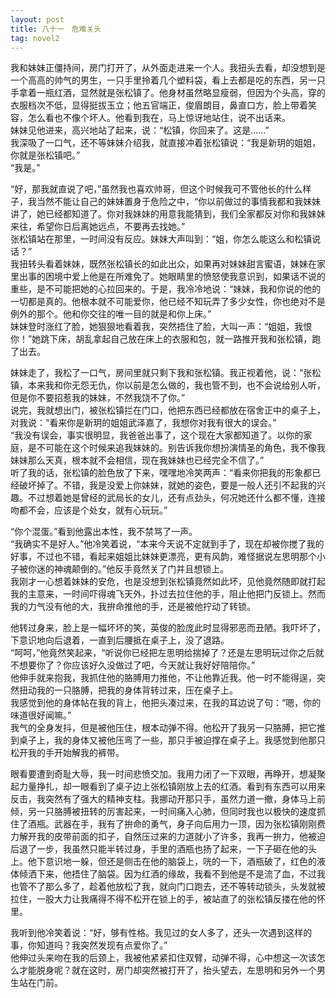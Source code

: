 ```yaml
---
layout: post
title: 八十一　危难关头
tag: novel2
---
```


我和妹妹正僵持间，房门打开了，从外面走进来一个人。我扭头去看，却没想到是一个高高的帅气的男生，一只手里拎着几个塑料袋，看上去都是吃的东西，另一只手拿着一瓶红酒，显然就是张松镇了。他身材虽然略显瘦弱，但因为个头高，穿的衣服档次不低，显得挺拔玉立；他五官端正，俊眉朗目，鼻直口方，脸上带着笑容，怎么看也不像个坏人。他看到我在，马上惊讶地站住，说不出话来。<br />
妹妹见他进来，高兴地站了起来，说：“松镇，你回来了。这是……”<br />
我深吸了一口气，还不等妹妹介绍我，就直接冲着张松镇说：“我是新玥的姐姐，你就是张松镇吧。”<br />
“我是。”

“好，那我就直说了吧，”虽然我也喜欢帅哥，但这个时候我可不管他长的什么样子，我当然不能让自己的妹妹置身于危险之中，“你以前做过的事情我都和我妹妹讲了，她已经都知道了。你对我妹妹的用意我能猜到，我们全家都反对你和我妹妹来往，希望你日后离她远点，不要再去找她。”<br />
张松镇站在那里，一时间没有反应。妹妹大声叫到：“姐，你怎么能这么和松镇说话？”<br />
我扭转头看着妹妹，既然张松镇长的如此出众，如果再对妹妹甜言蜜语，妹妹在家里出事的困境中爱上他是在所难免了。她眼睛里的愤怒使我意识到，如果话不说的重些，是不可能把她的心拉回来的。于是，我冷冷地说：“妹妹，我和你说的他的一切都是真的。他根本就不可能爱你，他已经不知玩弄了多少女性，你也绝对不是例外的那个。他和你交往的唯一目的就是和你上床。”<br />
妹妹登时涨红了脸，她狠狠地看着我，突然捂住了脸，大叫一声：“姐姐，我恨你！”她跳下床，胡乱拿起自己放在床上的衣服和包，就一路推开我和张松镇，跑了出去。

妹妹走了，我松了一口气，房间里就只剩下我和张松镇。我正视着他，说：“张松镇，本来我和你无怨无仇，你以前是怎么做的，我也管不到，也不会说给别人听，但是你不要招惹我的妹妹，不然我饶不了你。”<br />
说完，我就想出门，被张松镇拦在门口，他把东西已经都放在宿舍正中的桌子上，对我说：“看来你是新玥的姐姐武泽嘉了，我想你对我有很大的误会。”<br />
“我没有误会，事实很明显，我爸爸出事了，这个现在大家都知道了。以你的家庭，是不可能在这个时候来追我妹妹的。别告诉我你想扮演情圣的角色，我不像我妹妹那么天真，根本就不会相信，现在我妹妹也已经完全不信了。”<br />
听了我的话，张松镇的脸色放了下来，嘿嘿地冷笑两声：“看来你把我的形象都已经破坏掉了。不错，我是没爱上你妹妹，就她的姿色，要是一般人还引不起我的兴趣。不过想着她是曾经的武局长的女儿，还有点劲头，何况她还什么都不懂，连接吻都不会，应该是个处女，就有心玩玩。”

“你个混蛋。”看到他露出本性，我不禁骂了一声。<br />
“我确实不是好人。”他冷笑着说，“本来今天说不定就到手了，现在却被你搅了我的好事，不过也不错，看起来姐姐比妹妹更漂亮，更有风韵，难怪据说左思明那个小子被你迷的神魂颠倒的。”他反手竟然关了门并且想锁上。<br />
我刚才一心想着妹妹的安危，也是没想到张松镇竟然如此坏，见他竟然随即就打起我的主意来，一时间吓得魂飞天外，扑过去拉住他的手，阻止他把门反锁上。然而我的力气没有他的大，我拚命推他的手，还是被他拧动了转锁。

他转过身来，脸上是一幅坏坏的笑，英俊的脸庞此时显得邪恶而丑陋。我吓坏了，下意识地向后退着，一直到后腰抵在桌子上，没了退路。<br />
“呵呵，”他竟然笑起来，“听说你已经把左思明给揣掉了？还是左思明玩过你之后就不想要你了？你应该好久没做过了吧，今天就让我好好陪陪你。”<br />
他伸手就来抱我，我抓住他的胳膊用力推他，不让他靠近我。他一时不能得逞，突然扭动我的一只胳膊，把我的身体背转过来，压在桌子上。<br />
我感觉到他的身体帖在我的背上，他把头凑过来，在我的耳边说了句：“嗯，你的味道很好闻嘛。”<br />
我气的全身发抖，但是被他压住，根本动弹不得。他松开了我另一只胳膊，把它推到桌子上，我的身体又被他压弯了一些，那只手被迫撑在桌子上。我感觉到他那只松开我的手开始解我的裤带。

眼看要遭到奇耻大辱，我一时间悲愤交加。我用力闭了一下双眼，再睁开，想凝聚起力量挣扎，却一眼看到了桌子边上张松镇刚放上去的红酒。看到有东西可以用来反击，我突然有了强大的精神支柱。我挪动开那只手，虽然力道一撤，身体马上前倾，另一只胳膊被扭转的厉害起来，一时间痛入心肺，但同时我也以极快的速度抓住了酒瓶。武器在手，我有了拚命的勇气，身子向后用力一顶，因为张松镇刚刚费力解开我的皮带前面的扣子，自然压过来的力道就小了许多，我再一拚力，他被迫后退了一步，我虽然只能半转过身，手里的酒瓶也扬了起来，一下子砸在他的头上。他下意识地一躲，但还是侧击在他的脑袋上，咣的一下，酒瓶破了，红色的液体倾洒下来，他捂住了脑袋。因为红酒的缘故，我看不到他是不是流了血，不过我也管不了那么多了，趁着他放松了我，就向门口跑去，还不等转动锁头，头发就被拉住，一股大力让我痛得不得不松开在锁上的手，被站直了的张松镇反搂在他的怀里。

我听到他冷笑着说：“好，够有性格。我见过的女人多了，还头一次遇到这样的事，你知道吗？我突然发现有点爱你了。”<br />
他伸过头来吻在我的后颈上，我被他紧紧扣住双臂，动弹不得，心中想这一次该怎么才能脱身呢？就在这时，房门却突然被打开了，抬头望去，左思明和另外一个男生站在门前。